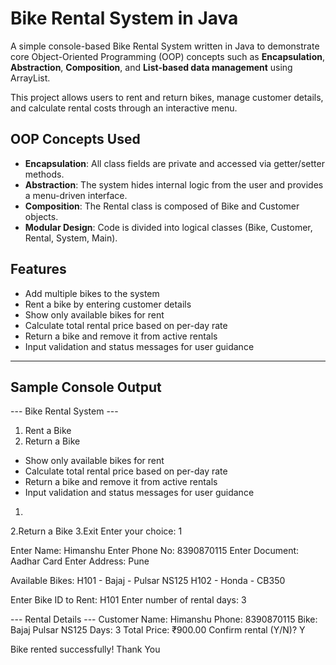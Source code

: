 #  Bike Rental System in Java
A simple console-based Bike Rental System written in Java to demonstrate core Object-Oriented Programming (OOP) concepts such as **Encapsulation**, **Abstraction**, **Composition**, and **List-based data management** using ArrayList.

This project allows users to rent and return bikes, manage customer details, and calculate rental costs through an interactive menu.
##  OOP Concepts Used
-  **Encapsulation**: All class fields are private and accessed via getter/setter methods.
-  **Abstraction**: The system hides internal logic from the user and provides a menu-driven interface.
-  **Composition**: The Rental class is composed of Bike and Customer objects.
-  **Modular Design**: Code is divided into logical classes (Bike, Customer, Rental, System, Main).

##  Features

- Add multiple bikes to the system
- Rent a bike by entering customer details
- Show only available bikes for rent
- Calculate total rental price based on per-day rate
- Return a bike and remove it from active rentals
- Input validation and status messages for user guidance

---

##  Sample Console Output
--- Bike Rental System ---
1. Rent a Bike
2. Return a Bike
- Show only available bikes for rent
- Calculate total rental price based on per-day rate
- Return a bike and remove it from active rentals
- Input validation and status messages for user guidance

1.
2.Return a Bike
3.Exit
Enter your choice: 1

Enter Name: Himanshu
Enter Phone No: 8390870115
Enter Document: Aadhar Card
Enter Address: Pune

Available Bikes:
H101 - Bajaj - Pulsar NS125
H102 - Honda - CB350

Enter Bike ID to Rent: H101
Enter number of rental days: 3

--- Rental Details ---
Customer Name: Himanshu
Phone: 8390870115
Bike: Bajaj Pulsar NS125
Days: 3
Total Price: ₹900.00
Confirm rental (Y/N)? Y

Bike rented successfully!
Thank You

